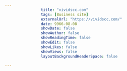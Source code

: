 ---
                title: "vividscc.com"
                tags: [Business site]
                externalUrl: "https://vividscc.com/"
                date: 9966-08-08
                showDate: false
                showAuthor: false
                showReadingTime: false
                showEdit: false
                showLikes: false
                showViews: false
                layoutBackgroundHeaderSpace: false
                ---
